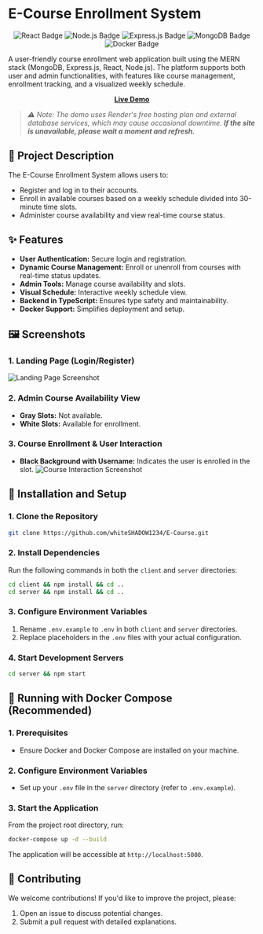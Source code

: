 # **E-Course Enrollment System**

<p align="center">
  <img src="https://img.shields.io/badge/REACT->=18.3.1-lightgreen?style=for-the-badge" alt="React Badge" />
  <img src="https://img.shields.io/badge/NODEJS->=20.18.0-green?style=for-the-badge" alt="Node.js Badge" />
  <img src="https://img.shields.io/badge/EXPRESSJS->=4.21.1-orange?style=for-the-badge" alt="Express.js Badge" />
  <img src="https://img.shields.io/badge/MONGODB->=6.0-darkgreen?style=for-the-badge" alt="MongoDB Badge" />
  <img src="https://img.shields.io/badge/DOCKER->=27.3.1-blue?style=for-the-badge" alt="Docker Badge" />
</p>

A user-friendly course enrollment web application built using the MERN stack (MongoDB, Express.js, React, Node.js). The platform supports both user and admin functionalities, with features like course management, enrollment tracking, and a visualized weekly schedule.

<p align="center">
  <a href="https://e-course-wuge.onrender.com/" target="_blank"><strong>Live Demo</strong></a>
</p>

> *⚠️ Note: The demo uses Render's free hosting plan and external database services, which may cause occasional downtime. **If the site is unavailable, please wait a moment and refresh.***


## **📜 Project Description**

The E-Course Enrollment System allows users to:
- Register and log in to their accounts.
- Enroll in available courses based on a weekly schedule divided into 30-minute time slots.
- Administer course availability and view real-time course status.

## **✨ Features**

- **User Authentication:** Secure login and registration.
- **Dynamic Course Management:** Enroll or unenroll from courses with real-time status updates.
- **Admin Tools:** Manage course availability and slots.
- **Visual Schedule:** Interactive weekly schedule view.
- **Backend in TypeScript:** Ensures type safety and maintainability.
- **Docker Support:** Simplifies deployment and setup.

## **🖼️ Screenshots**

### 1. **Landing Page** (Login/Register)
  ![Landing Page Screenshot](https://github.com/user-attachments/assets/eecc0d61-6d10-4c7d-a5c3-e03c7a07ffe3)

### 2. **Admin Course Availability View**
- **Gray Slots:** Not available.  
- **White Slots:** Available for enrollment.

### 3. **Course Enrollment & User Interaction**
- **Black Background with Username:** Indicates the user is enrolled in the slot.
  ![Course Interaction Screenshot](https://github.com/user-attachments/assets/585ed096-8af9-46d6-858b-658c8414d948)


## **🚀 Installation and Setup**

### **1. Clone the Repository**
```bash
git clone https://github.com/whiteSHADOW1234/E-Course.git
```

### **2. Install Dependencies**
Run the following commands in both the `client` and `server` directories:
```bash
cd client && npm install && cd ..
cd server && npm install && cd ..
```

### **3. Configure Environment Variables**
1. Rename `.env.example` to `.env` in both `client` and `server` directories.
2. Replace placeholders in the `.env` files with your actual configuration.

### **4. Start Development Servers**
```bash
cd server && npm start
```

## **🐳 Running with Docker Compose (Recommended)**

### **1. Prerequisites**
- Ensure Docker and Docker Compose are installed on your machine.

### **2. Configure Environment Variables**
- Set up your `.env` file in the `server` directory (refer to `.env.example`).

### **3. Start the Application**
From the project root directory, run:
```bash
docker-compose up -d --build
```

The application will be accessible at `http://localhost:5000`.

## **🤝 Contributing**

We welcome contributions! If you'd like to improve the project, please:
1. Open an issue to discuss potential changes.
2. Submit a pull request with detailed explanations.

